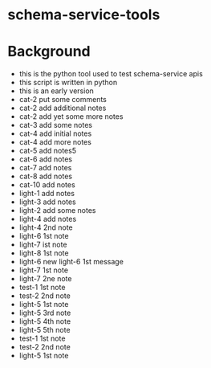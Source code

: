 # schema-service-tools
# Background
- this is the python tool used to test schema-service apis
- this script is written in python
- this is an early version
- cat-2 put some comments
- cat-2 add additional notes
- cat-2 add yet some more notes
- cat-3 add some notes
- cat-4 add initial notes
- cat-4 add more notes
- cat-5 add notes5 
- cat-6 add notes
- cat-7 add notes
- cat-8 add notes
- cat-10 add notes
- light-1 add notes
- light-3 add notes
- light-2 add some notes
- light-4 add notes
- light-4 2nd note
- light-6 1st note
- light-7 ist note
- light-8 1st note
- light-6 new light-6 1st message
- light-7 1st note
- light-7 2ne note
- test-1 1st note
- test-2 2nd note
- light-5 1st note
- light-5 3rd note
- light-5 4th note
- light-5 5th note
- test-1 1st note
- test-2 2nd note
- light-5 1st note
